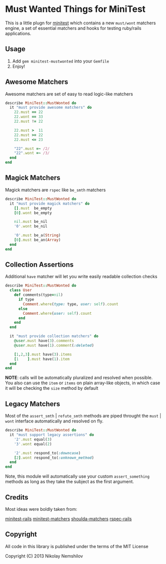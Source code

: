 # Must Wanted Things for MiniTest

This is a little plugn for [minitest](https://github.com/seattlerb/minitest)
which contains a new `must/wont` matchers engine, a set of essential matchers
and hooks for testing ruby/rails applications.

## Usage

1) Add `gem minitest-mustwonted` into your `Gemfile`
2) Enjoy!


## Awesome Matchers

Awesome matchers are set of easy to read logic-like matchers

```ruby
describe MiniTest::MustWonted do
  it "must provide awesome matchers" do
    22.must == 22
    22.wont == 33
    22.must != 22

    22.must >  11
    22.must >= 22
    22.must <= 23

    "22".must =~ /2/
    "22".wont =~ /3/
  end
end
```

## Magick Matchers

Magick matchers are `rspec` like `be_smth` matchers

```ruby
describe MiniTest::MustWonted do
  it "must provide magick matchers" do
    [].must  be_empty
    [0].wont be_empty

    nil.must be_nil
    '0'.wont be_nil

    '0'.must be_a(String)
    [0].must be_an(Array)
  end
end
```

## Collection Assertions

Additional `have` matcher will let you write easily readable collection checks

```ruby
describe MiniTest::MustWonted do
  class User
    def comments(type=nil)
      if type
        Comment.where(type: type, user: self).count
      else
        Comment.where(user: self).count
      end
    end
  end

  it "must provide collection matchers" do
    @user.must have(3).comments
    @user.must have(1).comment(:deleted)

    [1,2,3].must have(3).items
    [1    ].must have(1).item
  end
end
```

__NOTE__: calls will be automatically pluralized and resolved when possible. You
also can use the `item` or `items` on plain array-like objects, in which case it
will be checking the `size` method by default


## Legacy Matchers

Most of the `assert_smth` | `refute_smth` methods are piped throught the `must` |
`wont` interface automatically and resolved on fly.

```ruby
describe MiniTest::MustWonted do
  it "must support legacy assertions" do
    '2'.must equal(3)
    '3'.wont equal(2)

    '2'.must respond_to(:downcase)
    [2].wont respond_to(:unknown_method)
  end
end
```

Note, this module will automatically use your custom `assert_something` methods
as long as they take the subject as the first argument.



## Credits

Most ideas were boldly taken from:

[minitest-rails](https://github.com/blowmage/minitest-rails)
[minitest-matchers](https://github.com/zenspider/minitest-matchers)
[shoulda-matchers](https://github.com/thoughtbot/shoulda-matchers)
[rspec-rails](https://github.com/rspec/rspec-rails)


## Copyright

All code in this library is published under the terms of the MIT License

Copyright (C) 2013 Nikolay Nemshilov
